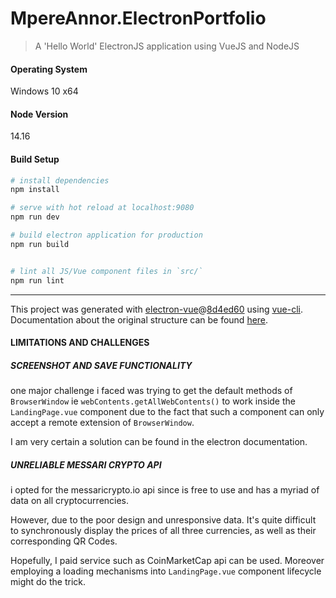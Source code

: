 # MpereAnnor.ElectronPortfolio

> A 'Hello World' ElectronJS application using VueJS and NodeJS

#### Operating System
Windows 10 x64

#### Node Version
14.16
#### Build Setup

``` bash
# install dependencies
npm install

# serve with hot reload at localhost:9080
npm run dev

# build electron application for production
npm run build


# lint all JS/Vue component files in `src/`
npm run lint

```

---

This project was generated with [electron-vue](https://github.com/SimulatedGREG/electron-vue)@[8d4ed60](https://github.com/SimulatedGREG/electron-vue/tree/8d4ed607d65300381a8f47d97923eb07832b1a9a) using [vue-cli](https://github.com/vuejs/vue-cli). Documentation about the original structure can be found [here](https://simulatedgreg.gitbooks.io/electron-vue/content/index.html).


#### LIMITATIONS AND CHALLENGES


##### SCREENSHOT AND SAVE FUNCTIONALITY
one major challenge i faced was trying to get the default methods of `BrowserWindow` ie `webContents.getAllWebContents()` to work inside the `LandingPage.vue` component due to the fact that such a component can only accept a remote extension of `BrowserWindow`.

I am very certain a solution can be found in the electron documentation.


##### UNRELIABLE MESSARI CRYPTO API
i opted for the messaricrypto.io api since is free to use and has a myriad of data on all cryptocurrencies.

However, due to the poor design and unresponsive data. It's quite difficult to synchronously display the prices of all three currencies, as well as their corresponding QR Codes.

Hopefully, I paid service such as CoinMarketCap api can be used. Moreover employing a loading mechanisms into `LandingPage.vue` component lifecycle might do the trick.